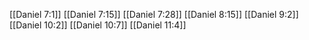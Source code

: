 [[Daniel 7:1]]
[[Daniel 7:15]]
[[Daniel 7:28]]
[[Daniel 8:15]]
[[Daniel 9:2]]
[[Daniel 10:2]]
[[Daniel 10:7]]
[[Daniel 11:4]]
